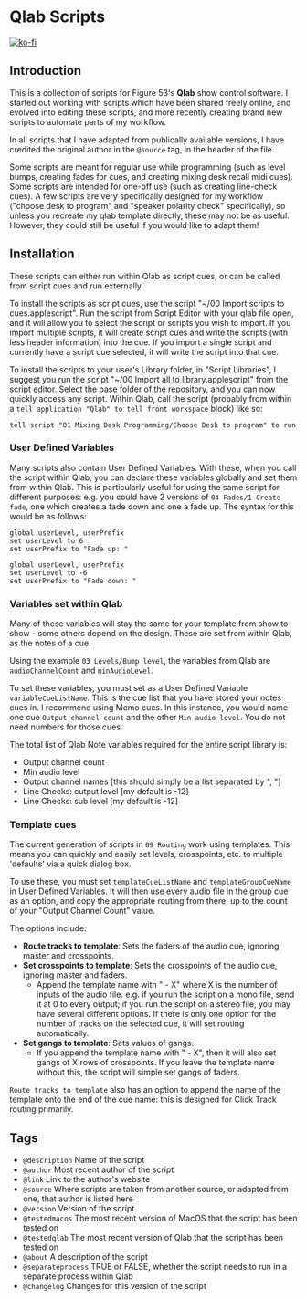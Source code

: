 # Qlab Scripts

[![ko-fi](https://ko-fi.com/img/githubbutton_sm.svg)](https://ko-fi.com/F1F120U9I)

## Introduction

This is a collection of scripts for Figure 53's **Qlab** show control software. I started out working with scripts which have been shared freely online, and evolved into editing these scripts, and more recently creating brand new scripts to automate parts of my workflow.

In all scripts that I have adapted from publically available versions, I have credited the original author in the `@source` tag, in the header of the file.

Some scripts are meant for regular use while programming (such as level bumps, creating fades for cues, and creating mixing desk recall midi cues). Some scripts are intended for one-off use (such as creating line-check cues). A few scripts are very specifically designed for my workflow ("choose desk to program" and "speaker polarity check" specifically), so unless you recreate my qlab template directly, these may not be as useful. However, they could still be useful if you would like to adapt them!

## Installation

These scripts can either run within Qlab as script cues, or can be called from script cues and run externally.

To install the scripts as script cues, use the script "~/00 Import scripts to cues.applescript". Run the script from Script Editor with your qlab file open, and it will allow you to select the script or scripts you wish to import. If you import multiple scripts, it will create script cues and write the scripts (with less header information) into the cue. If you import a single script and currently have a script cue selected, it will write the script into that cue.

To install the scripts to your user's Library folder, in "Script Libraries", I suggest you run the script "~/00 Import all to library.applescript" from the script editor. Select the base folder of the repository, and you can now quickly access any script. Within Qlab, call the script (probably from within a `tell application "Qlab" to tell front workspace` block) like so:

`tell script "01 Mixing Desk Programming/Choose Desk to program" to run`

### User Defined Variables

Many scripts also contain User Defined Variables. With these, when you call the script within Qlab, you can declare these variables globally and set them from within Qlab. This is particularly useful for using the same script for different purposes: e.g. you could have 2 versions of `04 Fades/1 Create fade`, one which creates a fade down and one a fade up. The syntax for this would be as follows:

```applescript
global userLevel, userPrefix
set userLevel to 6
set userPrefix to "Fade up: "
```

```applescript
global userLevel, userPrefix
set userLevel to -6
set userPrefix to "Fade down: "
```

### Variables set within Qlab

Many of these variables will stay the same for your template from show to show - some others depend on the design. These are set from within Qlab, as the notes of a cue.

Using the example `03 Levels/Bump level`, the variables from Qlab are `audioChannelCount` and `minAudioLevel`.

To set these variables, you must set as a User Defined Variable `variableCueListName`. This is the cue list that you have stored your notes cues in. I recommend using Memo cues. In this instance, you would name one cue `Output channel count` and the other `Min audio level`. You do not need numbers for those cues.

The total list of Qlab Note variables required for the entire script library is:
- Output channel count
- Min audio level
- Output channel names [this should simply be a list separated by ", "]
- Line Checks: output level [my default is -12]
- Line Checks: sub level [my default is -12]

### Template cues

The current generation of scripts in `09 Routing` work using templates. This means you can quickly and easily set levels, crosspoints, etc. to multiple 'defaults' via a quick dialog box.

To use these, you must set `templateCueListName` and `templateGroupCueName` in User Defined Variables. It will then use every audio file in the group cue as an option, and copy the appropriate routing from there, up to the count of your "Output Channel Count" value.

The options include: 
- __Route tracks to template__: Sets the faders of the audio cue, ignoring master and crosspoints.
- __Set crosspoints to template__: Sets the crosspoints of the audio cue, ignoring master and faders.
  - Append the template name with " - X" where X is the number of inputs of the audio file. e.g. if you run the script on a mono file, send it at 0 to every output; if you run the script on a stereo file, you may have several different options. If there is only one option for the number of tracks on the selected cue, it will set routing automatically.
- __Set gangs to template__: Sets values of gangs.
  - If you append the template name with " - X", then it will also set gangs of X rows of crosspoints. If you leave the template name without this, the script will simple set gangs of faders.

`Route tracks to template` also has an option to append the name of the template onto the end of the cue name: this is designed for Click Track routing primarily.

## Tags

- `@description` Name of the script
- `@author` Most recent author of the script
- `@link` Link to the author's website
- `@source` Where scripts are taken from another source, or adapted from one, that author is listed here
- `@version` Version of the script
- `@testedmacos` The most recent version of MacOS that the script has been tested on
- `@testedqlab` The most recent version of Qlab that the script has been tested on
- `@about` A description of the script
- `@separateprocess` TRUE or FALSE, whether the script needs to run in a separate process within Qlab
- `@changelog` Changes for this version of the script
